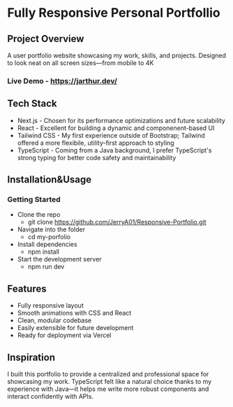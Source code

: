 # Fully Responsive Personal Portfollio 

## Project Overview
A user portfolio website showcasing my work, skills, and projects. Designed to look neat on all screen sizes—from mobile to 4K

### Live Demo - https://jarthur.dev/

## Tech Stack
- Next.js - Chosen for its performance optimizations and future scalability
- React - Excellent for building a dynamic and componenent-based UI
- Tailwind CSS - My first experience outside of Bootstrap; Tailwind offered a more flexibile, utility-first approach to styling
- TypeScript - Coming from a Java background, I prefer TypeScript's strong typing for better code safety and maintainability


## Installation&Usage

### Getting Started
- Clone the repo
  - git clone https://github.com/JerryA01/Responsive-Portfolio.git
- Navigate into the folder
  - cd my-porfolio
- Install dependencies
   - npm install
- Start the development server
   - npm run dev


## Features
- Fully responsive layout
- Smooth animations with CSS and React
- Clean, modular codebase
- Easily extensible for future development
- Ready for deployment via Vercel


## Inspiration
I built this portfolio to provide a centralized and professional space for showcasing my work. TypeScript felt like a natural choice thanks to my experience with Java—it helps me write more robust components and interact confidently with APIs.
